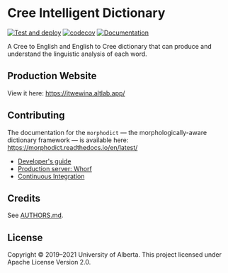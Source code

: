 # Cree Intelligent Dictionary

[![Test and deploy](https://github.com/UAlbertaALTLab/cree-intelligent-dictionary/workflows/Test%20and%20deploy/badge.svg)](https://github.com/UAlbertaALTLab/cree-intelligent-dictionary/actions?query=workflow%3A%22Test+and+deploy%22)
[![codecov](https://codecov.io/gh/UAlbertaALTLab/cree-intelligent-dictionary/branch/main/graph/badge.svg)](https://codecov.io/gh/UAlbertaALTLab/cree-intelligent-dictionary)
[![Documentation](https://readthedocs.org/projects/morphodict/badge/?version=latest)](https://morphodict.readthedocs.io/en/latest/?badge=latest)


A Cree to English and English to Cree dictionary that can produce and
understand the linguistic analysis of each word.


Production Website
------------------

View it here: <https://itwewina.altlab.app/>


Contributing
------------

The documentation for the `morphodict` — the morphologically-aware
dictionary framework — is available here: https://morphodict.readthedocs.io/en/latest/

 - [Developer's guide](./docs/developers-guide.md)
 - [Production server: Whorf](./docs/production-on-whorf.md)
 - [Continuous Integration](./docs/ci.md)

Credits
-------

See [AUTHORS.md](./AUTHORS.md).

License
-------

Copyright © 2019–2021 University of Alberta. This project licensed under Apache License Version 2.0.
